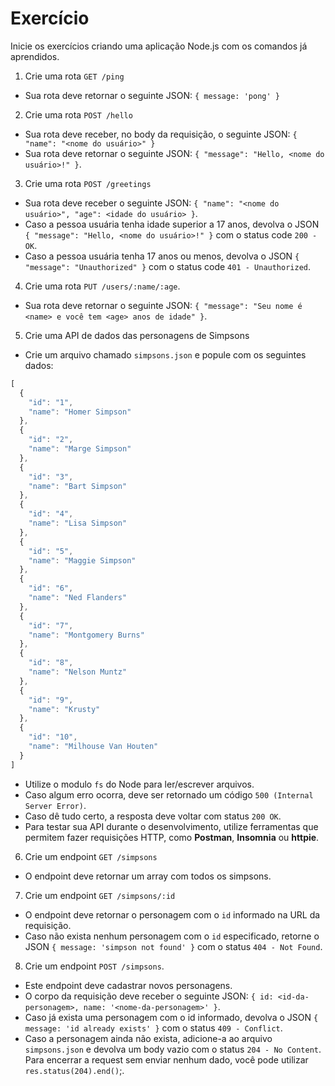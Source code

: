 # Exercício
Inicie os exercícios criando uma aplicação Node.js com os comandos já aprendidos.
1. Crie uma rota `GET /ping`
- Sua rota deve retornar o seguinte JSON: `{ message: 'pong' }`
2. Crie uma rota `POST /hello`
- Sua rota deve receber, no body da requisição, o seguinte JSON: `{ "name": "<nome do usuário>" }`
- Sua rota deve retornar o seguinte JSON: `{ "message": "Hello, <nome do usuário>!" }`.
3. Crie uma rota `POST /greetings`
- Sua rota deve receber o seguinte JSON: `{ "name": "<nome do usuário>", "age": <idade do usuário> }`.
- Caso a pessoa usuária tenha idade superior a 17 anos, devolva o JSON `{ "message": "Hello, <nome do usuário>!" }` com o status code `200 - OK`.
- Caso a pessoa usuária tenha 17 anos ou menos, devolva o JSON `{ "message": "Unauthorized" }` com o status code `401 - Unauthorized`.
4. Crie uma rota `PUT /users/:name/:age`.
- Sua rota deve retornar o seguinte JSON: `{ "message": "Seu nome é <name> e você tem <age> anos de idade" }`.
5. Crie uma API de dados das personagens de Simpsons
- Crie um arquivo chamado `simpsons.json` e popule com os seguintes dados:
```js
[
  {
    "id": "1",
    "name": "Homer Simpson"
  },
  {
    "id": "2",
    "name": "Marge Simpson"
  },
  {
    "id": "3",
    "name": "Bart Simpson"
  },
  {
    "id": "4",
    "name": "Lisa Simpson"
  },
  {
    "id": "5",
    "name": "Maggie Simpson"
  },
  {
    "id": "6",
    "name": "Ned Flanders"
  },
  {
    "id": "7",
    "name": "Montgomery Burns"
  },
  {
    "id": "8",
    "name": "Nelson Muntz"
  },
  {
    "id": "9",
    "name": "Krusty"
  },
  {
    "id": "10",
    "name": "Milhouse Van Houten"
  }
]
```
- Utilize o modulo `fs` do Node para ler/escrever arquivos.
- Caso algum erro ocorra, deve ser retornado um código `500 (Internal Server Error)`.
- Caso dê tudo certo, a resposta deve voltar com status `200 OK`.
- Para testar sua API durante o desenvolvimento, utilize ferramentas que permitem fazer requisições HTTP, como **Postman**, **Insomnia** ou **httpie**.
6. Crie um endpoint `GET /simpsons`
- O endpoint deve retornar um array com todos os simpsons.
7. Crie um endpoint `GET /simpsons/:id`
- O endpoint deve retornar o personagem com o `id` informado na URL da requisição.
- Caso não exista nenhum personagem com o `id` especificado, retorne o JSON `{ message: 'simpson not found' }` com o status `404 - Not Found`.
8. Crie um endpoint `POST /simpsons`.
- Este endpoint deve cadastrar novos personagens.
- O corpo da requisição deve receber o seguinte JSON: `{ id: <id-da-personagem>, name: '<nome-da-personagem>' }`.
- Caso já exista uma personagem com o id informado, devolva o JSON `{ message: 'id already exists' }` com o status `409 - Conflict`.
- Caso a personagem ainda não exista, adicione-a ao arquivo `simpsons.json` e devolva um body vazio com o status `204 - No Content`. Para encerrar a request sem enviar nenhum dado, você pode utilizar `res.status(204).end()`;.
